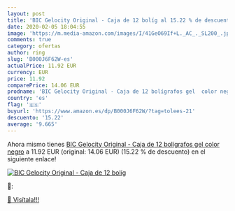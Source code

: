 ```yaml
---
layout: post
title: 'BIC Gelocity Original - Caja de 12 bolíg al 15.22 % de descuento'
date: 2020-02-05 18:04:55
image: 'https://m.media-amazon.com/images/I/41GeO69If+L._AC_._SL200_.jpg'
comments: true
category: ofertas
author: ring
slug: 'B000J6F62W-es'
actualPrice: 11.92 EUR
currency: EUR
price: 11.92
comparePrice: 14.06 EUR
prodname: 'BIC Gelocity Original - Caja de 12 bolígrafos gel  color negro'
country: 'es'
flag: '🇪🇸'
buyurl: 'https://www.amazon.es/dp/B000J6F62W/?tag=tolees-21'
descuento: '15.22'
average: '9.665'
---
```


Ahora mismo tienes [BIC Gelocity Original - Caja de 12 bolígrafos gel  color negro](https://www.amazon.es/dp/B000J6F62W/?tag=tolees-21) a 11.92 EUR (original: 14.06 EUR) (15.22 %  de descuento) en el siguiente enlace!

[![BIC Gelocity Original - Caja de 12 bolíg](https://m.media-amazon.com/images/I/41GeO69If+L._AC_._SL200_.jpg)](https://www.amazon.es/dp/B000J6F62W/?tag=tolees-21)

🔎:


[🛒 Visítala!!!](https://www.amazon.es/dp/B000J6F62W/?tag=tolees-21)
